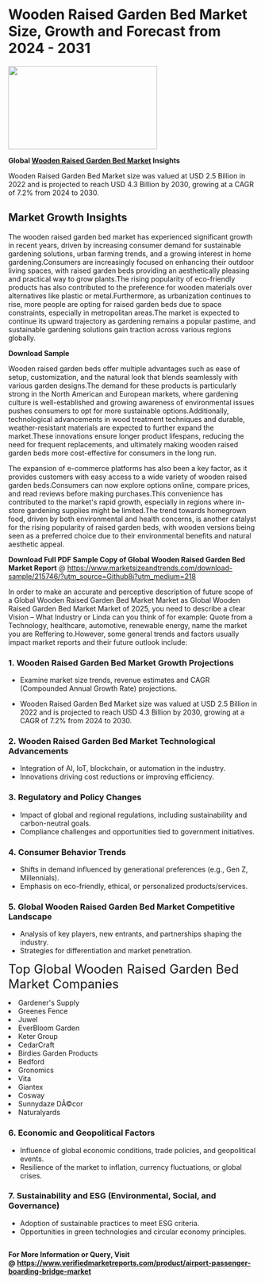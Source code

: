 <H1>Wooden Raised Garden Bed Market Size, Growth and Forecast from 2024 - 2031</H1><img class="aligncenter size-medium wp-image-584254" src="https://thirdeyenews.in/wp-content/uploads/2024/09/Global-Market-Research-300x168.jpeg" alt="" width="300" height="168" /><p><strong>Global&nbsp;<a href="https://www.marketsizeandtrends.com/download-sample/215746/?utm_source=Github8j?utm_medium=218">Wooden Raised Garden Bed Market</a> Insights</strong></p><p>Wooden Raised Garden Bed Market size was valued at USD 2.5 Billion in 2022 and is projected to reach USD 4.3 Billion by 2030, growing at a CAGR of 7.2% from 2024 to 2030.</p><p><h2>Market Growth Insights</h2> <p>The wooden raised garden bed market has experienced significant growth in recent years, driven by increasing consumer demand for sustainable gardening solutions, urban farming trends, and a growing interest in home gardening.Consumers are increasingly focused on enhancing their outdoor living spaces, with raised garden beds providing an aesthetically pleasing and practical way to grow plants.The rising popularity of eco-friendly products has also contributed to the preference for wooden materials over alternatives like plastic or metal.Furthermore, as urbanization continues to rise, more people are opting for raised garden beds due to space constraints, especially in metropolitan areas.The market is expected to continue its upward trajectory as gardening remains a popular pastime, and sustainable gardening solutions gain traction across various regions globally.</p> <p><strong>Download Sample</strong></p> <p>Wooden raised garden beds offer multiple advantages such as ease of setup, customization, and the natural look that blends seamlessly with various garden designs.The demand for these products is particularly strong in the North American and European markets, where gardening culture is well-established and growing awareness of environmental issues pushes consumers to opt for more sustainable options.Additionally, technological advancements in wood treatment techniques and durable, weather-resistant materials are expected to further expand the market.These innovations ensure longer product lifespans, reducing the need for frequent replacements, and ultimately making wooden raised garden beds more cost-effective for consumers in the long run.</p> <p>The expansion of e-commerce platforms has also been a key factor, as it provides customers with easy access to a wide variety of wooden raised garden beds.Consumers can now explore options online, compare prices, and read reviews before making purchases.This convenience has contributed to the market's rapid growth, especially in regions where in-store gardening supplies might be limited.The trend towards homegrown food, driven by both environmental and health concerns, is another catalyst for the rising popularity of raised garden beds, with wooden versions being seen as a preferred choice due to their environmental benefits and natural aesthetic appeal.</p> <p><span class=""><strong>Download Full PDF Sample Copy of Global Wooden Raised Garden Bed Market Report</strong> @ <a href="https://www.marketsizeandtrends.com/download-sample/215746/?utm_source=Github8j?utm_medium=218" target="_blank">https://www.marketsizeandtrends.com/download-sample/215746/?utm_source=Github8j?utm_medium=218</a></span></p><p>In order to make an accurate and perceptive description of future scope of a Global&nbsp;Wooden Raised Garden Bed Market Market as Global&nbsp;Wooden Raised Garden Bed Market Market of 2025, you need to describe a clear Vision &ndash; What Industry or Linda can you think of for example: Quote from a Technology, healthcare, automotive, renewable energy, name the market you are Reffering to.However, some general trends and factors usually impact market reports and their future outlook include:</p><h3>1.&nbsp;<strong>Wooden Raised Garden Bed Market Growth Projections</strong></h3><ul><li>Examine market size trends, revenue estimates and CAGR (Compounded Annual Growth Rate) projections.</li><li><p>Wooden Raised Garden Bed Market size was valued at USD 2.5 Billion in 2022 and is projected to reach USD 4.3 Billion by 2030, growing at a CAGR of 7.2% from 2024 to 2030.</p></li></ul><h3>2.&nbsp;<strong>Wooden Raised Garden Bed Market Technological Advancements</strong></h3><ul><li>Integration of AI, IoT, blockchain, or automation in the industry.</li><li>Innovations driving cost reductions or improving efficiency.</li></ul><h3>3.&nbsp;<strong>Regulatory and Policy Changes</strong></h3><ul><li>Impact of global and regional regulations, including sustainability and carbon-neutral goals.</li><li>Compliance challenges and opportunities tied to government initiatives.</li></ul><h3>4.&nbsp;<strong>Consumer Behavior Trends</strong></h3><ul><li>Shifts in demand influenced by generational preferences (e.g., Gen Z, Millennials).</li><li>Emphasis on eco-friendly, ethical, or personalized products/services.</li></ul><h3>5.&nbsp;<strong>Global Wooden Raised Garden Bed Market Competitive Landscape</strong></h3><ul><li>Analysis of key players, new entrants, and partnerships shaping the industry.</li><li>Strategies for differentiation and market penetration.</li></ul><p data-pm-slice="1 1 []"><span style="color: inherit; font-family: inherit; font-size: 25px;">Top Global Wooden Raised Garden Bed Market Companies</span></p><div class="" data-test-id=""><p><li>Gardener's Supply</li><li> Greenes Fence</li><li> Juwel</li><li> EverBloom Garden</li><li> Keter Group</li><li> CedarCraft</li><li> Birdies Garden Products</li><li> Bedford</li><li> Gronomics</li><li> Vita</li><li> Giantex</li><li> Cosway</li><li> Sunnydaze DÃ©cor</li><li> Naturalyards</li></p></div><h3>6.&nbsp;<strong>Economic and Geopolitical Factors</strong></h3><ul><li>Influence of global economic conditions, trade policies, and geopolitical events.</li><li>Resilience of the market to inflation, currency fluctuations, or global crises.</li></ul><h3>7.&nbsp;<strong>Sustainability and ESG (Environmental, Social, and Governance)</strong></h3><ul><li>Adoption of sustainable practices to meet ESG criteria.</li><li>Opportunities in green technologies and circular economy principles.</li></ul><h2><strong style="font-size: 14px;">For More Information or Query, Visit @&nbsp;</strong><a style="background-color: #ffffff; font-size: 14px;" href="https://www.marketsizeandtrends.com/report/wooden-raised-garden-bed-market/" target="_blank">https://www.verifiedmarketreports.com/product/airport-passenger-boarding-bridge-market</a></h2>
